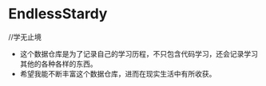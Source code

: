 # EndlessStardy
//学无止境
* 这个数据仓库是为了记录自己的学习历程，不只包含代码学习，还会记录学习其他的各种各样的东西。
* 希望我能不断丰富这个数据仓库，进而在现实生活中有所收获。
